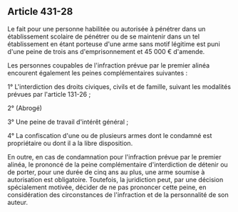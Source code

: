 Article 431-28
----
Le fait pour une personne habilitée ou autorisée à pénétrer dans un
établissement scolaire de pénétrer ou de se maintenir dans un tel établissement
en étant porteuse d'une arme sans motif légitime est puni d'une peine de trois
ans d'emprisonnement et 45 000 € d'amende.

Les personnes coupables de l'infraction prévue par le premier alinéa encourent
également les peines complémentaires suivantes :

1° L'interdiction des droits civiques, civils et de famille, suivant les
modalités prévues par l'article 131-26 ;

2° (Abrogé)

3° Une peine de travail d'intérêt général ;

4° La confiscation d'une ou de plusieurs armes dont le condamné est propriétaire
ou dont il a la libre disposition.

En outre, en cas de condamnation pour l'infraction prévue par le premier alinéa,
le prononcé de la peine complémentaire d'interdiction de détenir ou de porter,
pour une durée de cinq ans au plus, une arme soumise à autorisation est
obligatoire. Toutefois, la juridiction peut, par une décision spécialement
motivée, décider de ne pas prononcer cette peine, en considération des
circonstances de l'infraction et de la personnalité de son auteur.
